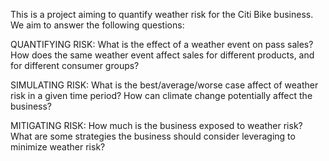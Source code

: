 This is a project aiming to quantify weather risk for the Citi Bike business. We aim to answer the following questions:

QUANTIFYING RISK:
What is the effect of a weather event on pass sales?
How does the same weather event affect sales for different products, and for different consumer groups?

SIMULATING RISK:
What is the best/average/worse case affect of weather risk in a given time period?
How can climate change potentially affect the business?

MITIGATING RISK:
How much is the business exposed to weather risk?
What are some strategies the business should consider leveraging to minimize weather risk?
